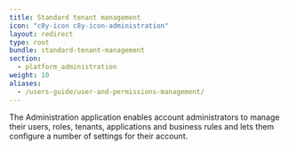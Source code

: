 ```yaml
---
title: Standard tenant management
icon: "c8y-icon c8y-icon-administration"
layout: redirect
type: root
bundle: standard-tenant-management
section:
  - platform_administration
weight: 10
aliases:
  - /users-guide/user-and-permissions-management/
---
```


The Administration application enables account administrators to manage their users, roles, tenants, applications and business rules and lets them configure a number of settings for their account.
